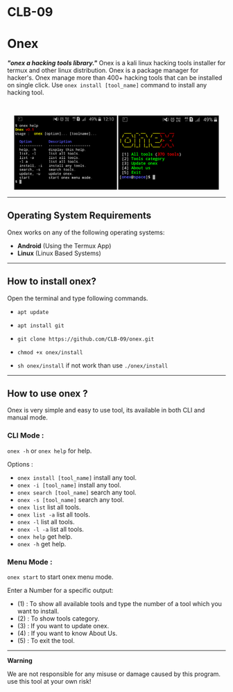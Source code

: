 #     CLB-09

# Onex
 
***"onex a hacking tools library."***
Onex is a kali linux hacking tools installer for termux and other linux distribution. Onex is a package manager for hacker's.
Onex manage more than 400+ hacking tools that can be installed on single click. Use `onex install [tool_name]` command to install any hacking tool.
 
<br>
<p align="center">
<img width="47%" src="doc/Screenshot_2019-12-01-12-10-02-1.png"/>
<img width="46%" src="doc/Screenshot_2019-12-01-12-09-26-1.png"/>
</p>
 
------------------------------------------------------------------------
 
## Operating System Requirements
 
Onex works on any of the following operating systems:
- **Android** (Using the Termux App)
- **Linux** (Linux Based Systems)
 
------------------------------------------------------------------------
 
## How to install onex?
 
Open the terminal and type following commands.
 
* `apt update`
 
* `apt install git`
 
* `git clone https://github.com/CLB-09/onex.git`
 
* `chmod +x onex/install`
 
* `sh onex/install` if not work than use `./onex/install`
 
------------------------------------------------------------------------
 
## How to use onex ?
 
Onex is very simple and easy to use tool, its available in both CLI and manual mode.
 
### CLI Mode :
`onex -h` or `onex help` for help.
 
Options :
- `onex install [tool_name]` install any tool.
- `onex -i [tool_name]` install any tool.
- `onex search [tool_name]` search any tool.
- `onex -s [tool_name]` search any tool.
- `onex list` list all tools.
- `onex list -a` list all tools.
- `onex -l` list all tools.
- `onex -l -a` list all tools.
- `onex help` get help.
- `onex -h` get help.
 
### Menu Mode :
 
`onex start` to start onex menu mode.
 
Enter a Number for a specific output:
- (1) : To show all available tools and type the number of a tool which you want to install.
- (2) : To show tools category.
- (3) : If you want to update onex.
- (4) : If you want to know About Us.
- (5) : To exit the tool.
 
------------------------------------------------------------------------
 
**Warning**
 
We are not responsible for any misuse or damage caused by this program. use this tool at your own risk!
 
 
 
